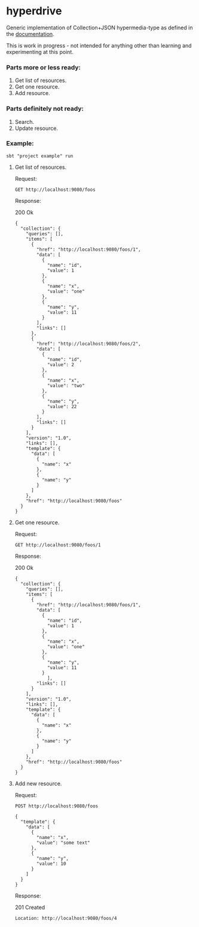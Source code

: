 # hyperdrive

Generic implementation of Collection+JSON hypermedia-type as defined in the [documentation](http://amundsen.com/media-types/collection/).

This is work in progress - not intended for anything other than learning and experimenting at this point.

### Parts more or less ready:

1. Get list of resources.
2. Get one resource.
3. Add resource.

### Parts definitely not ready:

1. Search.
2. Update resource.

### Example:

`sbt "project example" run`

1. Get list of resources.

    Request:

    `GET http://localhost:9080/foos`

    Response:

    200 Ok

    ```
    {
      "collection": {
        "queries": [],
        "items": [
          {
            "href": "http://localhost:9080/foos/1",
            "data": [
              {
                "name": "id",
                "value": 1
              },
              {
                "name": "x",
                "value": "one"
              },
              {
                "name": "y",
                "value": 11
              }
            ],
            "links": []
          },
          {
            "href": "http://localhost:9080/foos/2",
            "data": [
              {
                "name": "id",
                "value": 2
              },
              {
                "name": "x",
                "value": "two"
              },
              {
                "name": "y",
                "value": 22
              }
            ],
            "links": []
          }
        ],
        "version": "1.0",
        "links": [],
        "template": {
          "data": [
            {
              "name": "x"
            },
            {
              "name": "y"
            }
          ]
        },
        "href": "http://localhost:9080/foos"
      }
    }
    ```

2. Get one resource.

    Request:

    `GET http://localhost:9080/foos/1`

    Response:

    200 Ok

    ```
    {
      "collection": {
        "queries": [],
        "items": [
          {
            "href": "http://localhost:9080/foos/1",
            "data": [
              {
                "name": "id",
                "value": 1
              },
              {
                "name": "x",
                "value": "one"
              },
              {
                "name": "y",
                "value": 11
              }
                ],
            "links": []
          }
        ],
        "version": "1.0",
        "links": [],
        "template": {
          "data": [
            {
              "name": "x"
            },
            {
              "name": "y"
            }
          ]
        },
        "href": "http://localhost:9080/foos"
      }
    }
    ```

3. Add new resource.

    Request:

    `POST http://localhost:9080/foos`

    ```
    {
      "template": {
        "data": [
          {
            "name": "x",
            "value": "some text"
          },
          {
            "name": "y",
            "value": 10
          }
        ]
      }
    }
    ```

    Response:

    201 Created

    `Location: http://localhost:9080/foos/4`
